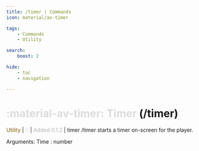 ```yaml
---
title: /timer | Commands
icon: material/av-timer

tags:
    - Commands
    - Utility

search:
    boost: 2

hide:
    - toc
    - navigation

---
```

# <p style="color: rgb(220,220,220); display: inline;">:material-av-timer: Timer</p> (/timer)
<div style="display:inline;">
<p style="color: #7F5F02; display: inline;">Utility</p> | <p style="color: rgb(220,220,220); display: inline;">0</p> | <p style="color: rgb(180,180,180); display: inline;"> Added 0.1.2</p> | timer
</div>
/timer starts a timer on-screen for the player.

Arguments: Time : number